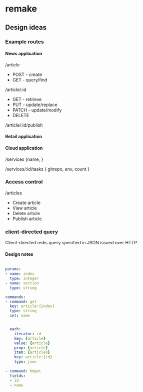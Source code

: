 # remake


## Design ideas 

### Example routes

#### News application

/article
  - POST - create
  - GET - query/find

/article/:id
  - GET - retrieve
  - PUT - update/replace
  - PATCH - update/modify
  - DELETE

/article/:id/publish

#### Retail application

#### Cloud application 

/services {name, }

/services/:id/tasks { gitrepo, env, count } 


### Access control

/articles
- Create article
- View article
- Delete article
- Publish article

### client-directed query 

Client-directed redis query specified in JSON issued over HTTP.

#### Design notes

```yaml

params: 
- name: index
  type: integer
- name: section
  type: string

commands:
- command: get  
  key: article:{index}
  type: string
  set: name


  each:
    iterator: id
    key: {article}
    value: {article}
    prop: {article}
    item: {articles}
    key: article:{id}
    type: json
  
- command: hmget
  fields: 
  - id
  - name
  
  
```
